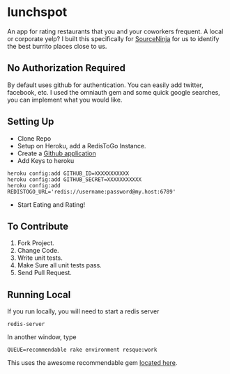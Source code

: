 # lunchspot

An app for rating restaurants that you and your coworkers frequent. A local or corporate yelp? I built this specifically for [SourceNinja](http://sourceninja.com) for us to identify the best burrito places close to us.

## No Authorization Required
By default uses github for authentication. You can easily add twitter, facebook, etc. I used the omniauth gem and some quick google searches, you can implement what you would like.

## Setting Up
* Clone Repo
* Setup on Heroku, add a RedisToGo Instance.
* Create a [Github application](https://github.com/account/applications)
* Add Keys to heroku

```
heroku config:add GITHUB_ID=XXXXXXXXXXX
heroku config:add GITHUB_SECRET=XXXXXXXXXXX
heroku config:add REDISTOGO_URL='redis://username:password@my.host:6789'
```

* Start Eating and Rating! 

## To Contribute

1. Fork Project.
2. Change Code.
3. Write unit tests.
4. Make Sure all unit tests pass.
5. Send Pull Request.

## Running Local

If you run locally, you will need to start a redis server

```
redis-server
```

In another window, type 

```
QUEUE=recommendable rake environment resque:work
```

This uses the awesome recommendable gem [located here](https://github.com/davidcelis/recommendable).

